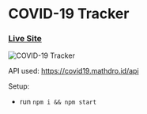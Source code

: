 # COVID-19 Tracker

### [Live Site](https://coronatracker-mo.netlify.app/)

![COVID-19 Tracker](https://i.ibb.co/X87BqVY/Screenshot-2020-04-13-at-10-14-58.png)

API used: https://covid19.mathdro.id/api

Setup:
- run ```npm i && npm start```
